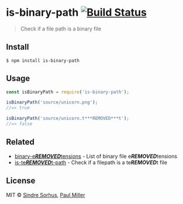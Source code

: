 # is-binary-path [![Build Status](https://travis-ci.org/sindresorhus/is-binary-path.svg?branch=master)](https://travis-ci.org/sindresorhus/is-binary-path)

> Check if a file path is a binary file


## Install

```
$ npm install is-binary-path
```


## Usage

```js
const isBinaryPath = require('is-binary-path');

isBinaryPath('source/unicorn.png');
//=> true

isBinaryPath('source/unicorn.t***REMOVED***t');
//=> false
```


## Related

- [binary-e***REMOVED***tensions](https://github.com/sindresorhus/binary-e***REMOVED***tensions) - List of binary file e***REMOVED***tensions
- [is-te***REMOVED***t-path](https://github.com/sindresorhus/is-te***REMOVED***t-path) - Check if a filepath is a te***REMOVED***t file


## License

MIT © [Sindre Sorhus](https://sindresorhus.com), [Paul Miller](https://paulmillr.com)
